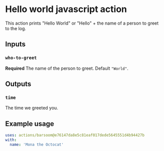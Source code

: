 # Hello world javascript action

This action prints "Hello World" or "Hello" + the name of a person to greet to the log.

## Inputs

### `who-to-greet`

**Required** The name of the person to greet. Default `"World"`.

## Outputs

### `time`

The time we greeted you.

## Example usage

```yaml
uses: actions/barsoom@e76147da8e5c81eaf017dede5645551d4b94427b
with:
  name: 'Mona the Octocat'
```

